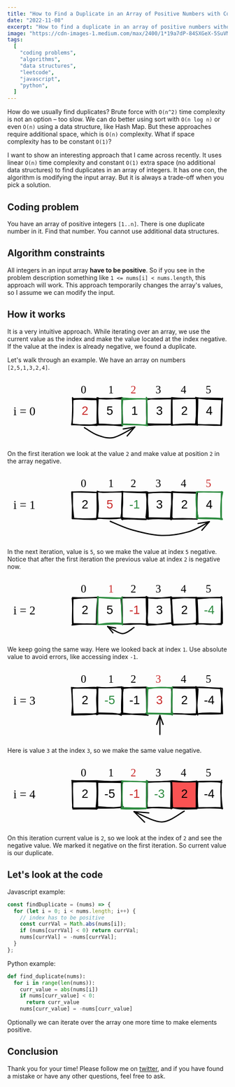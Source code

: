 ```yaml
---
title: "How to Find a Duplicate in an Array of Positive Numbers with Constant Space Complexity"
date: "2022-11-08"
excerpt: "How to find a duplicate in an array of positive numbers without additional data structures"
image: "https://cdn-images-1.medium.com/max/2400/1*19a7dP-84SXGeX-5SuVMXQ.jpeg"
tags:
  [
    "coding problems",
    "algorithms",
    "data structures",
    "leetcode",
    "javascript",
    "python",
  ]
---
```


How do we usually find duplicates? Brute force with `O(n^2)` time complexity is not an option – too slow. We can do better using sort with `O(n log n)` or even `O(n)` using a data structure, like Hash Map. But these approaches require additional space, which is `O(n)` complexity. What if space complexity has to be constant `O(1)`?

I want to show an interesting approach that I came across recently. It uses linear `O(n)` time complexity and constant `O(1)` extra space (no additional data structures) to find duplicates in an array of integers. It has one con, the algorithm is modifying the input array. But it is always a trade-off when you pick a solution.

## Coding problem

You have an array of positive integers `[1..n]`. There is one duplicate number in it. Find that number. You cannot use additional data structures.

## Algorithm constraints

All integers in an input array **have to be positive**. So if you see in the problem description something like `1 <= nums[i] < nums.length`, this approach will work. This approach temporarily changes the array's values, so I assume we can modify the input.

## How it works

It is a very intuitive approach. While iterating over an array, we use the current value as the index and make the value located at the index negative. If the value at the index is already negative, we found a duplicate.

Let's walk through an example. We have an array on numbers `[2,5,1,3,2,4]`.

<div style="max-width: 100%">
<svg version="1.1" xmlns="http://www.w3.org/2000/svg" viewBox="0 0 367.62641177092996 111.28838981734225" width="100%">
  
  <defs>
    <style>
      @font-face {
        font-family: "Virgil";
        src: url("https://excalidraw.com/Virgil.woff2");
      }
      @font-face {
        font-family: "Cascadia";
        src: url("https://excalidraw.com/Cascadia.woff2");
      }
    </style>
  </defs>
  <g stroke-linecap="round" transform="translate(108.78690575470682 35.57415641169882) rotate(0 20.698154666493906 21.91569317628762)"><path d="M1.97 1.7 C12.44 0.03, 21.08 1.89, 42.33 1.74 M0.69 0.46 C11.09 -0.01, 23.05 -0.82, 41.9 0.53 M42.55 -1.24 C42.41 15.87, 40.75 28.47, 41.44 44.29 M41.82 0.46 C41.47 13.83, 40.55 30.56, 41.25 44.05 M40.51 42.58 C30.35 45.49, 20.36 45.1, -1.54 42.76 M40.72 44.78 C28.96 43.46, 18.26 44.36, -0.91 43.44 M-1.38 43.81 C1.56 25.5, 0.31 10.91, -0.05 -1.43 M-0.6 43.43 C-0.08 31.55, 0.42 18.44, 0.56 -0.51" stroke="#000000" stroke-width="2" fill="none"></path></g><g stroke-linecap="round" transform="translate(150.18321508768622 35.57415641169882) rotate(0 20.698154666493906 21.91569317628762)"><path d="M1.93 -0.19 C10.28 1.32, 21.39 1.39, 40.93 -1.34 M-0.37 0.21 C14.79 -0.79, 29.82 0.34, 41.85 0.9 M42.02 0.73 C40.61 12.1, 41.69 28.31, 42.16 44.32 M41.36 -0.99 C40.62 11.62, 41.43 21.6, 41.07 42.85 M41.44 45.5 C30.27 44.85, 15.31 42.5, -0.33 42.77 M40.71 43.47 C29.4 44.76, 15.8 43.83, 0.94 44.1 M1.68 42.79 C0.73 35.89, 0.25 23.21, -0.4 -1.46 M-0.4 43.83 C0.36 27.96, 0.83 13.25, -0.89 0.09" stroke="#000" stroke-width="2" fill="none"></path></g><g stroke-linecap="round" transform="translate(233.03163760203915 35.57415641169882) rotate(0 20.698154666493906 21.91569317628762)"><path d="M0.94 1.74 C11.56 -1.69, 25.12 1.03, 42.32 -0.74 M0.5 0.53 C13.74 1.15, 26.75 0.83, 40.77 0.31 M41.44 0.46 C41.93 15.23, 40.05 30.32, 42.31 43.76 M41.25 0.22 C40.66 7.84, 40.94 17.19, 40.77 43.85 M39.86 42.76 C25.19 43.03, 9.59 42.74, 1.89 42.45 M40.48 43.44 C31.41 44.32, 18.72 43.36, -0.01 44.67 M-0.05 42.4 C-0.49 31.5, 0.77 20.9, -0.8 -0.81 M0.56 43.32 C-0.93 30.78, -0.66 18.33, -0.36 -0.03" stroke="#000" stroke-width="2" fill="none"></path></g><g transform="translate(247.22979226853295 46.989849587986555) rotate(0 6.5 10.5)"><text x="6.5" y="16" font-family="Helvetica, Segoe UI Emoji" font-size="20px" fill="#000" text-anchor="middle" style="white-space: pre;" direction="ltr">3</text></g><g stroke-linecap="round" transform="translate(191.63532826904066 35.57415641169882) rotate(0 20.698154666493906 21.91569317628762)"><path d="M0.06 1.67 C16.86 1.78, 31.39 -1.3, 42.48 1.37 M0.13 -0.6 C14.84 0.44, 29.12 0.81, 41.57 0.58 M40.36 -1.82 C41.58 10.89, 42.29 21.33, 40.28 44.67 M40.44 0.93 C41.23 15.37, 41.06 29.34, 41.36 43.39 M42.54 45.11 C30.04 43.11, 21.43 43.11, -0.04 42.48 M41.74 44.37 C24.15 43.29, 9.67 43.95, -0.81 43.14 M0.42 45.48 C-0.42 29.3, -0.77 16.17, 0.86 -1.19 M0.1 43 C0.74 31.92, -0.71 21.11, -0.61 0.77" stroke="#2b8a3e" stroke-width="2" fill="none"></path></g><g stroke-linecap="round" transform="translate(274.83379310495 35.57415641169882) rotate(0 20.698154666493906 21.91569317628762)"><path d="M-0.46 -1.34 C16.96 1.01, 32.68 -1.1, 41.82 0.26 M0.46 0.9 C10.11 0.36, 19.25 0.09, 41.76 -0.52 M42.16 0.49 C40.28 10, 42.32 18.24, 39.42 41.92 M41.07 -0.98 C41.3 16.76, 40.7 34.44, 42.23 44.4 M41.07 42.77 C26.29 42.26, 13.15 42.23, -0.72 44.53 M42.34 44.1 C25.95 42.98, 12.11 44.51, -0.52 44.04 M-0.4 42.37 C0.87 25.87, -0.78 9.49, -0.01 0.2 M-0.89 43.92 C-0.86 35.09, -0.61 24.79, -0.24 0.71" stroke="#000000" stroke-width="2" fill="none"></path></g><g stroke-linecap="round" transform="translate(316.23010243794215 35.57415641169882) rotate(0 20.698154666493906 21.91569317628762)"><path d="M-1.88 -1.64 C10.68 1.37, 19.29 1.19, 41.04 1.64 M-0.75 -0.45 C15.83 -0.32, 32.18 -0.88, 41.25 0.19 M42.92 -0.48 C39.54 16.77, 42.03 30.71, 39.81 44.97 M41.82 0.57 C42.22 18.11, 41.5 35.16, 41.1 44.59 M41.03 44.24 C31.23 45.31, 21.07 44.24, -1.52 43.31 M40.52 44.78 C30.03 43.05, 20.06 44.34, 0.55 43.81 M0.44 43.09 C0.43 27.07, 1.77 12.22, 1.32 0.38 M-0.92 43.67 C-0.58 30.15, -0.14 16.84, -0.93 -0.88" stroke="#000" stroke-width="2" fill="none"></path></g><g transform="translate(122.60159534829927 10.110768403470502) rotate(0 7.5 12)"><text x="0" y="17" font-family="Virgil, Segoe UI Emoji" font-size="18.35590686106971px" fill="#000000" text-anchor="start" style="white-space: pre;" direction="ltr">0</text></g><g transform="translate(168.22292807085887 10) rotate(0 3.5 12)"><text x="0" y="17" font-family="Virgil, Segoe UI Emoji" font-size="18.355906861069688px" fill="#000" text-anchor="start" style="white-space: pre;" direction="ltr">1</text></g><g transform="translate(205.68737872722613 10) rotate(0 7.5 12)"><text x="0" y="17" font-family="Virgil, Segoe UI Emoji" font-size="18.355906861069705px" fill="#c92a2a" text-anchor="start" style="white-space: pre;" direction="ltr">2</text></g><g transform="translate(247.27357675188068 10) rotate(0 7.5 12)"><text x="0" y="17" font-family="Virgil, Segoe UI Emoji" font-size="18.355906861069695px" fill="#000" text-anchor="start" style="white-space: pre;" direction="ltr">3</text></g><g transform="translate(289.4555096381373 10) rotate(0 7 12)"><text x="0" y="17" font-family="Virgil, Segoe UI Emoji" font-size="18.355906861069702px" fill="#000" text-anchor="start" style="white-space: pre;" direction="ltr">4</text></g><g transform="translate(331.04170766278185 10) rotate(0 6.5 12)"><text x="0" y="17" font-family="Virgil, Segoe UI Emoji" font-size="18.35590686106969px" fill="#000" text-anchor="start" style="white-space: pre;" direction="ltr">5</text></g><g transform="translate(122.98506042120061 46.989849587986555) rotate(0 6.5 10.5)"><text x="6.5" y="16" font-family="Helvetica, Segoe UI Emoji" font-size="20px" fill="#c92a2a" text-anchor="middle" style="white-space: pre;" direction="ltr">2</text></g><g transform="translate(164.38136975418 46.989849587986555) rotate(0 6.5 10.5)"><text x="6.5" y="16" font-family="Helvetica, Segoe UI Emoji" font-size="20px" fill="#000" text-anchor="middle" style="white-space: pre;" direction="ltr">5</text></g><g transform="translate(205.83348293553445 46.989849587986555) rotate(0 6.5 10.5)"><text x="6.5" y="16" font-family="Helvetica, Segoe UI Emoji" font-size="20px" fill="#000" text-anchor="middle" style="white-space: pre;" direction="ltr">1</text></g><g transform="translate(289.0319477714438 46.989849587986555) rotate(0 6.5 10.5)"><text x="6.5" y="16" font-family="Helvetica, Segoe UI Emoji" font-size="20px" fill="#000" text-anchor="middle" style="white-space: pre;" direction="ltr">2</text></g><g transform="translate(330.42825710443594 46.989849587986555) rotate(0 6.5 10.5)"><text x="6.5" y="16" font-family="Helvetica, Segoe UI Emoji" font-size="20px" fill="#000" text-anchor="middle" style="white-space: pre;" direction="ltr">4</text></g><g stroke-linecap="round"><g transform="translate(128.59343125886244 84.14219601019772) rotate(0 42 8.073096903572264)"><path d="M0 0 C3.68 2.1, 13.92 9.85, 22.09 12.58 C30.27 15.32, 38.74 18.66, 49.06 16.4 C59.38 14.13, 78.18 1.9, 84 -1 M0 0 C3.68 2.1, 13.92 9.85, 22.09 12.58 C30.27 15.32, 38.74 18.66, 49.06 16.4 C59.38 14.13, 78.18 1.9, 84 -1" stroke="#000" stroke-width="2" fill="none"></path></g><g transform="translate(128.59343125886244 84.14219601019772) rotate(0 42 8.073096903572264)"><path d="M71.31 13.83 C75.48 8.96, 79.64 4.09, 84 -1 M71.31 13.83 C76.37 7.92, 81.42 2.01, 84 -1" stroke="#000" stroke-width="2" fill="none"></path></g><g transform="translate(128.59343125886244 84.14219601019772) rotate(0 42 8.073096903572264)"><path d="M64.75 2.2 C71.07 1.15, 77.39 0.1, 84 -1 M64.75 2.2 C72.42 0.93, 80.09 -0.35, 84 -1" stroke="#000" stroke-width="2" fill="none"></path></g></g><g transform="translate(10 43.346566882997195) rotate(0 30.5 12.5)"><text x="0" y="20" font-family="Cascadia, Segoe UI Emoji" font-size="20px" fill="#000" text-anchor="start" style="white-space: pre;" direction="ltr">i = 0</text></g></svg>
</div>

On the first iteration we look at the value `2` and make value at position `2` in the array negative.

<div style="max-width: 100%">
<svg version="1.1" xmlns="http://www.w3.org/2000/svg" viewBox="0 0 367.62641177092996 117.75805427327714" width="100%">
  
  <defs>
    <style>
      @font-face {
        font-family: "Virgil";
        src: url("https://excalidraw.com/Virgil.woff2");
      }
      @font-face {
        font-family: "Cascadia";
        src: url("https://excalidraw.com/Cascadia.woff2");
      }
    </style>
  </defs>
  <g stroke-linecap="round" transform="translate(108.78690575470682 35.57415641169882) rotate(0 20.698154666493906 21.91569317628762)"><path d="M-0.23 -0.1 C15.08 -0.63, 34.88 0.48, 40.75 0.42 M0.74 -0.26 C10.51 -0.88, 23.74 -0.99, 41.36 0.51 M41.73 0.08 C42.12 10.45, 41.77 20.59, 41.82 41.88 M40.88 0.89 C41.92 9.29, 41.93 18.84, 40.49 43.22 M40.21 45.25 C27.6 45.71, 16.99 45.17, 1.7 43.74 M41.78 43.68 C29.97 44.96, 19.35 44.87, 0.21 44.01 M1.75 42.3 C1.09 35.32, -0.71 24.84, -1.3 -0.34 M-0.43 44.01 C0.01 29.71, -0.25 13.74, -0.18 -0.47" stroke="#000" stroke-width="2" fill="none"></path></g><g stroke-linecap="round" transform="translate(150.18321508768622 35.57415641169882) rotate(0 20.698154666493906 21.91569317628762)"><path d="M-0.1 -1.48 C7.88 1.81, 17.65 -0.6, 41.82 -0.5 M-0.26 -0.87 C13.57 0.67, 27.75 -0.35, 41.91 -0.83 M41.48 1.03 C42.41 10.72, 43.03 20.49, 39.45 42.21 M42.28 0.94 C41.43 9.88, 41.39 16.94, 40.79 43.84 M42.81 42.51 C31.86 44.12, 20.13 45.29, -0.09 42.93 M41.24 42.95 C27.61 43.05, 12.85 44.2, 0.18 43.22 M-1.53 44.51 C2.29 33.67, 2.26 24.44, -0.34 0.73 M0.18 43.57 C0.7 32.94, -0.51 22.92, -0.47 0.27" stroke="#000" stroke-width="2" fill="none"></path></g><g stroke-linecap="round" transform="translate(191.63532826904066 35.57415641169882) rotate(0 20.698154666493906 21.91569317628762)"><path d="M-1.48 -0.78 C12.6 0.34, 21.03 0.44, 40.89 0.91 M-0.87 -0.74 C14.79 -0.74, 27.59 0.62, 40.57 -0.71 M42.43 0.93 C42.15 15.45, 41.89 25.83, 39.78 41.9 M42.34 -0.31 C42.12 16.24, 40.26 32.59, 41.41 43.53 M40.07 45.49 C27.28 45.24, 13.78 44.03, -0.9 44.92 M40.52 44.72 C25.64 44.57, 11.98 43.95, -0.62 42.9 M0.68 45.78 C-1.5 36.06, -1.68 24.1, 0.73 -1.27 M-0.26 44.47 C-0.34 30.75, 0.01 18.34, 0.27 0.7" stroke="#000" stroke-width="2" fill="none"></path></g><g stroke-linecap="round" transform="translate(233.03163760203915 35.57415641169882) rotate(0 20.698154666493906 21.91569317628762)"><path d="M-0.78 1.77 C12.27 -0.34, 24.31 -0.19, 42.31 0.67 M-0.74 0.98 C14.63 0.32, 31.48 -0.47, 40.69 0.17 M42.33 0.69 C42.97 14.3, 39.47 26.13, 39.47 45.4 M41.09 0.95 C41.43 9.98, 41.18 21.79, 41.1 44.37 M43.05 44.37 C32.55 45.26, 21.38 42.65, 1.09 44.99 M42.28 42.89 C28.18 43.68, 13.55 42.85, -0.94 43.04 M1.95 42.71 C2.25 25.55, -0.01 10.6, -1.27 -0.29 M0.64 43.31 C-0.65 32.37, -0.55 21.54, 0.7 -0.16" stroke="#000" stroke-width="2" fill="none"></path></g><g stroke-linecap="round" transform="translate(274.83379310495 35.57415641169882) rotate(0 20.698154666493906 21.91569317628762)"><path d="M1.77 0.32 C11.57 0.59, 23.94 1.07, 42.07 1.48 M0.98 -0.85 C11.31 0.82, 21.87 -0.41, 41.57 0.17 M42.08 1.56 C42.04 11.38, 40 24.74, 42.97 42.8 M42.35 -0.36 C40.9 16.43, 41.82 33.78, 41.94 43.24 M41.93 44.95 C27.75 44.08, 9.79 45.26, 1.16 44.6 M40.46 44.63 C29.82 44.38, 17.2 43.26, -0.79 44.71 M-1.12 45.75 C-1.45 33.68, 0.58 22.95, -0.29 -0.85 M-0.52 43.26 C-0.06 29.43, 0.39 16.68, -0.16 -0.63" stroke="#000000" stroke-width="2" fill="none"></path></g><g stroke-linecap="round" transform="translate(316.23010243794215 35.57415641169882) rotate(0 20.698154666493906 21.91569317628762)"><path d="M0.32 -0.65 C9.77 -0.87, 19.61 0.31, 42.88 -0.52 M-0.85 -0.04 C9.34 -1.23, 16.95 -0.23, 41.56 0.04 M42.95 0.42 C39.65 13.79, 39.67 32.4, 40.36 45.6 M41.04 -0.91 C40.65 17.29, 40.96 35.1, 40.8 44.54 M42.51 45.53 C31.63 43.04, 23.13 45.1, 0.77 43.53 M42.19 44.05 C32.79 42.83, 22.89 42.65, 0.87 43.07 M1.92 42.53 C-0.77 29.93, -1.7 14.27, -0.85 0.35 M-0.58 43.65 C-0.75 32.11, 0.42 19.69, -0.63 0.16" stroke="#2b8a3e" stroke-width="2" fill="none"></path></g><g transform="translate(122.60159534829927 10.110768403470502) rotate(0 7.5 12)"><text x="0" y="17" font-family="Virgil, Segoe UI Emoji" font-size="18.35590686106971px" fill="#000000" text-anchor="start" style="white-space: pre;" direction="ltr">0</text></g><g transform="translate(168.22292807085887 10) rotate(0 3.5 12)"><text x="0" y="17" font-family="Virgil, Segoe UI Emoji" font-size="18.355906861069688px" fill="#000" text-anchor="start" style="white-space: pre;" direction="ltr">1</text></g><g transform="translate(205.68737872722613 10) rotate(0 7.5 12)"><text x="0" y="17" font-family="Virgil, Segoe UI Emoji" font-size="18.355906861069705px" fill="#000" text-anchor="start" style="white-space: pre;" direction="ltr">2</text></g><g transform="translate(247.27357675188068 10) rotate(0 7.5 12)"><text x="0" y="17" font-family="Virgil, Segoe UI Emoji" font-size="18.355906861069695px" fill="#000" text-anchor="start" style="white-space: pre;" direction="ltr">3</text></g><g transform="translate(289.4555096381373 10) rotate(0 7 12)"><text x="0" y="17" font-family="Virgil, Segoe UI Emoji" font-size="18.355906861069702px" fill="#000" text-anchor="start" style="white-space: pre;" direction="ltr">4</text></g><g transform="translate(331.04170766278185 10) rotate(0 6.5 12)"><text x="0" y="17" font-family="Virgil, Segoe UI Emoji" font-size="18.35590686106969px" fill="#c92a2a" text-anchor="start" style="white-space: pre;" direction="ltr">5</text></g><g transform="translate(122.98506042120061 46.98984958798701) rotate(0 6.5 10.5)"><text x="6.5" y="16" font-family="Helvetica, Segoe UI Emoji" font-size="20px" fill="#000" text-anchor="middle" style="white-space: pre;" direction="ltr">2</text></g><g transform="translate(164.38136975418 46.989849587986555) rotate(0 6.5 10.5)"><text x="6.5" y="16" font-family="Helvetica, Segoe UI Emoji" font-size="20px" fill="#c92a2a" text-anchor="middle" style="white-space: pre;" direction="ltr">5</text></g><g transform="translate(202.33348293553445 46.989849587986555) rotate(0 10 10.5)"><text x="10" y="16" font-family="Helvetica, Segoe UI Emoji" font-size="20px" fill="#2b8a3e" text-anchor="middle" style="white-space: pre;" direction="ltr">-1</text></g><g transform="translate(247.22979226853295 46.989849587986555) rotate(0 6.5 10.5)"><text x="6.5" y="16" font-family="Helvetica, Segoe UI Emoji" font-size="20px" fill="#000" text-anchor="middle" style="white-space: pre;" direction="ltr">3</text></g><g transform="translate(289.0319477714438 46.98984958798701) rotate(0 6.5 10.5)"><text x="6.5" y="16" font-family="Helvetica, Segoe UI Emoji" font-size="20px" fill="#000" text-anchor="middle" style="white-space: pre;" direction="ltr">2</text></g><g transform="translate(330.42825710443594 46.989849587986555) rotate(0 6.5 10.5)"><text x="6.5" y="16" font-family="Helvetica, Segoe UI Emoji" font-size="20px" fill="#000" text-anchor="middle" style="white-space: pre;" direction="ltr">4</text></g><g stroke-linecap="round"><g transform="translate(171.68993302126455 84.1421960101975) rotate(0 82.65707713434165 11.807929131539765)"><path d="M0 0 C6.29 2.44, 23.46 10.72, 37.73 14.65 C52 18.58, 70.06 23.15, 85.63 23.57 C101.21 24, 117.91 21.04, 131.19 17.21 C144.47 13.39, 159.63 3.39, 165.31 0.63 M0 0 C6.29 2.44, 23.46 10.72, 37.73 14.65 C52 18.58, 70.06 23.15, 85.63 23.57 C101.21 24, 117.91 21.04, 131.19 17.21 C144.47 13.39, 159.63 3.39, 165.31 0.63" stroke="#000" stroke-width="2" fill="none"></path></g><g transform="translate(171.68993302126455 84.1421960101975) rotate(0 82.65707713434165 11.807929131539765)"><path d="M152.86 14.94 C156.54 10.7, 160.23 6.47, 165.31 0.63 M152.86 14.94 C156.86 10.34, 160.86 5.75, 165.31 0.63" stroke="#000" stroke-width="2" fill="none"></path></g><g transform="translate(171.68993302126455 84.1421960101975) rotate(0 82.65707713434165 11.807929131539765)"><path d="M146.57 3.58 C152.12 2.71, 157.66 1.83, 165.31 0.63 M146.57 3.58 C152.59 2.63, 158.61 1.68, 165.31 0.63" stroke="#000" stroke-width="2" fill="none"></path></g></g><g transform="translate(10 43.34656688299765) rotate(0 30.5 12.5)"><text x="0" y="20" font-family="Cascadia, Segoe UI Emoji" font-size="20px" fill="#000" text-anchor="start" style="white-space: pre;" direction="ltr">i = 1</text></g
</svg>

</div>

In the next iteration, value is `5`, so we make the value at index `5` negative. Notice that after the first iteration the previous value at index `2` is negative now.

<div style="max-width: 100%">
  <svg version="1.1" xmlns="http://www.w3.org/2000/svg" viewBox="0 0 367.62641177092996 105.4859426929363" width="100%">
  
  <defs>
    <style>
      @font-face {
        font-family: "Virgil";
        src: url("https://excalidraw.com/Virgil.woff2");
      }
      @font-face {
        font-family: "Cascadia";
        src: url("https://excalidraw.com/Cascadia.woff2");
      }
    </style>
  </defs>
  <g stroke-linecap="round" transform="translate(108.78690575470682 35.57415641169882) rotate(0 20.698154666493906 21.91569317628762)"><path d="M-0.65 1.95 C14.6 -1.01, 29.81 1.22, 43.17 -0.78 M-0.13 -0.1 C13.44 0.47, 28.7 0.33, 41.21 -0.27 M42.44 0.3 C40.21 14.16, 39.98 31.7, 39.88 44.56 M41.95 -0.5 C41.91 15.29, 41.48 32.91, 40.94 43.8 M40.01 44.31 C31.48 44.38, 21.33 42.46, -0.82 45.52 M42.21 43.43 C27.25 44.82, 11.38 43.78, 0.82 43.29 M0.98 43.86 C-0.45 25.86, 1.11 12.61, -0.47 0.98 M0.13 44.53 C-0.41 34.08, 0.27 26.33, 0.62 0.69" stroke="#000" stroke-width="2" fill="none"></path></g><g stroke-linecap="round" transform="translate(191.63532826904066 35.57415641169882) rotate(0 20.698154666493906 21.91569317628762)"><path d="M-0.34 -0.74 C15.04 1.09, 31.97 -1.19, 42.29 -0.56 M-0.83 0.27 C10.57 0.18, 20.65 -0.22, 42.08 0.01 M40.21 -1.98 C40.2 12, 40.11 25.9, 42.82 45.81 M41.47 -0.97 C41.29 11.16, 41.18 21.51, 40.61 43.99 M40.63 44.21 C25.51 42.39, 12.33 45.62, 1.01 44.08 M41.76 44.43 C24.04 43.22, 9.49 43.12, 0.79 44.42 M-0.2 42.47 C1.16 33.28, -0.68 19.72, -1.86 1.03 M-0.18 43.16 C0.43 33.67, 0.56 22.89, -0.74 0.06" stroke="#000" stroke-width="2" fill="none"></path></g><g transform="translate(202.33348293553445 46.98984958798644) rotate(0 10 10.5)"><text x="10" y="16" font-family="Helvetica, Segoe UI Emoji" font-size="20px" fill="#c92a2a" text-anchor="middle" style="white-space: pre;" direction="ltr">-1</text></g><g stroke-linecap="round" transform="translate(150.18321508768622 35.57415641169882) rotate(0 20.698154666493906 21.91569317628762)"><path d="M1.95 -0.34 C10.95 0.08, 24.87 1.91, 40.61 0.9 M-0.1 -0.83 C11.53 0.21, 22.66 -0.13, 41.13 0.68 M41.7 -1.19 C39.36 11.76, 40.76 24.85, 42.13 45.25 M40.89 0.08 C40.19 17.13, 41.55 34.5, 41.36 43.04 M41.88 43.06 C28.69 41.78, 13.68 42.73, 1.69 44.84 M40.99 44.19 C29.05 43.17, 15.07 44.99, -0.54 44.62 M0.03 43.63 C-1.3 29.49, 2.05 11.94, 0.98 -1.86 M0.7 43.65 C-0.44 28.92, 0.89 13.66, 0.69 -0.74" stroke="#2b8a3e" stroke-width="2" fill="none"></path></g><g stroke-linecap="round" transform="translate(233.03163760203915 35.57415641169882) rotate(0 20.698154666493906 21.91569317628762)"><path d="M-0.74 -0.06 C12.56 1.85, 21.36 0.97, 40.84 -0.97 M0.27 0.15 C11.99 0.16, 23.46 1.03, 41.4 -0.13 M39.41 -1.42 C40.88 13.93, 42.19 32.31, 43.37 42.75 M40.43 -0.35 C41.56 15.12, 41.14 30.38, 41.56 44.24 M41.78 42.07 C30.3 42.86, 23.99 44.68, 0.25 45.74 M41.99 42.83 C25.17 44.8, 9.28 44.77, 0.58 43.69 M-1.36 45.2 C1.99 28.07, 0.97 11.39, 1.03 -1.07 M-0.68 44.32 C0.35 30.72, 0.38 15.63, 0.06 -0.88" stroke="#000" stroke-width="2" fill="none"></path></g><g stroke-linecap="round" transform="translate(274.83379310495 35.57415641169882) rotate(0 20.698154666493906 21.91569317628762)"><path d="M-0.06 1.49 C18.23 -0.63, 33.8 -0.4, 40.43 -0.27 M0.15 0.13 C11.8 -0.38, 24.66 -0.1, 41.27 0.52 M39.98 -0.58 C39.62 14.54, 42.56 29.59, 40.31 44.94 M41.05 0.39 C40.97 10.91, 40.64 22.04, 41.81 43.14 M39.63 42.29 C27.17 45.6, 15.58 44.16, 1.91 45.46 M40.4 43.39 C31.46 43.54, 20.69 44.66, -0.14 44.32 M1.37 45.82 C-0.42 31.59, -1.81 18.42, -1.07 0.27 M0.49 44.49 C0.7 28.31, -0.65 11.46, -0.88 -0.06" stroke="#000000" stroke-width="2" fill="none"></path></g><g stroke-linecap="round" transform="translate(316.23010243794215 35.57415641169882) rotate(0 20.698154666493906 21.91569317628762)"><path d="M1.49 1.78 C10.94 0.91, 22.89 -0.96, 41.13 -0.21 M0.13 -0.19 C8.7 0.62, 17.94 -0.19, 41.92 0.15 M40.82 -1.52 C41.69 11.97, 42.94 20.01, 42.51 42.82 M41.78 -0.46 C40.94 12.7, 41.13 27.39, 40.7 44.07 M39.85 43.01 C32.25 44.48, 19.99 45.37, 1.63 43.03 M40.95 44.65 C26.94 44.21, 14.16 43.28, 0.49 43.85 M1.99 43.36 C1.27 29.26, 1.32 17.33, 0.27 1.4 M0.65 44.45 C0.99 30.76, 0.35 18.27, -0.06 -0.37" stroke="#000" stroke-width="2" fill="none"></path></g><g transform="translate(122.60159534829927 10.110768403470502) rotate(0 7.5 12)"><text x="0" y="17" font-family="Virgil, Segoe UI Emoji" font-size="18.35590686106971px" fill="#000000" text-anchor="start" style="white-space: pre;" direction="ltr">0</text></g><g transform="translate(168.22292807085887 10) rotate(0 3.5 12)"><text x="0" y="17" font-family="Virgil, Segoe UI Emoji" font-size="18.355906861069688px" fill="#c92a2a" text-anchor="start" style="white-space: pre;" direction="ltr">1</text></g><g transform="translate(205.68737872722613 10) rotate(0 7.5 12)"><text x="0" y="17" font-family="Virgil, Segoe UI Emoji" font-size="18.355906861069705px" fill="#000" text-anchor="start" style="white-space: pre;" direction="ltr">2</text></g><g transform="translate(247.27357675188068 10) rotate(0 7.5 12)"><text x="0" y="17" font-family="Virgil, Segoe UI Emoji" font-size="18.355906861069695px" fill="#000" text-anchor="start" style="white-space: pre;" direction="ltr">3</text></g><g transform="translate(289.4555096381373 10) rotate(0 7 12)"><text x="0" y="17" font-family="Virgil, Segoe UI Emoji" font-size="18.355906861069702px" fill="#000" text-anchor="start" style="white-space: pre;" direction="ltr">4</text></g><g transform="translate(331.04170766278185 10) rotate(0 6.5 12)"><text x="0" y="17" font-family="Virgil, Segoe UI Emoji" font-size="18.35590686106969px" fill="#000" text-anchor="start" style="white-space: pre;" direction="ltr">5</text></g><g transform="translate(122.98506042120061 46.98984958798701) rotate(0 6.5 10.5)"><text x="6.5" y="16" font-family="Helvetica, Segoe UI Emoji" font-size="20px" fill="#000" text-anchor="middle" style="white-space: pre;" direction="ltr">2</text></g><g transform="translate(164.38136975418 46.98984958798644) rotate(0 6.5 10.5)"><text x="6.5" y="16" font-family="Helvetica, Segoe UI Emoji" font-size="20px" fill="#000" text-anchor="middle" style="white-space: pre;" direction="ltr">5</text></g><g transform="translate(247.22979226853295 46.98984958798644) rotate(0 6.5 10.5)"><text x="6.5" y="16" font-family="Helvetica, Segoe UI Emoji" font-size="20px" fill="#000" text-anchor="middle" style="white-space: pre;" direction="ltr">3</text></g><g transform="translate(289.0319477714438 46.98984958798701) rotate(0 6.5 10.5)"><text x="6.5" y="16" font-family="Helvetica, Segoe UI Emoji" font-size="20px" fill="#000" text-anchor="middle" style="white-space: pre;" direction="ltr">2</text></g><g transform="translate(326.92825710443594 46.98984958798644) rotate(0 10 10.5)"><text x="10" y="16" font-family="Helvetica, Segoe UI Emoji" font-size="20px" fill="#2b8a3e" text-anchor="middle" style="white-space: pre;" direction="ltr">-4</text></g><g transform="translate(10 43.34656688299765) rotate(0 30.5 12.5)"><text x="0" y="20" font-family="Cascadia, Segoe UI Emoji" font-size="20px" fill="#000" text-anchor="start" style="white-space: pre;" direction="ltr">i = 2</text></g><g stroke-linecap="round"><g transform="translate(211.35737150692376 85.27892829509415) rotate(0 -21.954821652544524 4.309458940828961)"><path d="M0 0 C-3.21 1.7, -11.92 10.47, -19.24 10.2 C-26.56 9.94, -39.8 0.38, -43.91 -1.59 M0 0 C-3.21 1.7, -11.92 10.47, -19.24 10.2 C-26.56 9.94, -39.8 0.38, -43.91 -1.59" stroke="#000000" stroke-width="2" fill="none"></path></g><g transform="translate(211.35737150692376 85.27892829509415) rotate(0 -21.954821652544524 4.309458940828961)"><path d="M-30.46 0.85 C-34.7 0.08, -38.94 -0.69, -43.91 -1.59 M-30.46 0.85 C-35.51 -0.06, -40.56 -0.98, -43.91 -1.59" stroke="#000000" stroke-width="2" fill="none"></path></g><g transform="translate(211.35737150692376 85.27892829509415) rotate(0 -21.954821652544524 4.309458940828961)"><path d="M-35.18 8.93 C-37.93 5.61, -40.69 2.29, -43.91 -1.59 M-35.18 8.93 C-38.46 4.98, -41.74 1.03, -43.91 -1.59" stroke="#000000" stroke-width="2" fill="none"></path></g></g></svg>
</div>

We keep going the same way. Here we looked back at index `1`. Use absolute value to avoid errors, like accessing index `-1`.

<div style="max-width: 100%">
  <svg version="1.1" xmlns="http://www.w3.org/2000/svg" viewBox="0 0 367.62641177092996 123.32121033995804" width="100%">
  
  <defs>
    <style>
      @font-face {
        font-family: "Virgil";
        src: url("https://excalidraw.com/Virgil.woff2");
      }
      @font-face {
        font-family: "Cascadia";
        src: url("https://excalidraw.com/Cascadia.woff2");
      }
    </style>
  </defs>
  <g stroke-linecap="round" transform="translate(108.78690575470682 35.57415641169882) rotate(0 20.698154666493906 21.91569317628762)"><path d="M0.22 -0.54 C10.74 1.74, 25.15 -1.2, 40.61 -0.47 M-0.62 0.62 C8.88 -0.5, 18.58 -0.33, 40.9 0.87 M41.99 1.49 C40.27 11.2, 39.66 18.28, 41.66 43.21 M42.11 -0.32 C42.18 12.95, 41.38 26.15, 42.13 44.08 M40.43 42.39 C32.33 45.48, 18.55 44.39, -1.31 45.19 M41.16 43.8 C32.27 43.39, 24.54 42.74, -0.65 43.92 M-1.31 42.98 C0.77 33.32, 0.48 21.71, -1.73 -0.57 M0.95 44.82 C-0.19 27.83, -1.08 11.28, -0.69 0.81" stroke="#000" stroke-width="2" fill="none"></path></g><g stroke-linecap="round" transform="translate(150.18321508768622 35.57415641169882) rotate(0 20.698154666493906 21.91569317628762)"><path d="M-0.54 -1.11 C16.49 1.41, 28.51 -0.83, 40.93 -1.5 M0.62 -0.44 C9.7 0.2, 19.97 -0.24, 42.26 -0.7 M42.89 -1.01 C42.31 10.36, 39.29 24.2, 40.78 43.57 M41.07 0.6 C42.08 14.82, 42.71 30.77, 41.64 43.44 M39.95 45.58 C33.94 42.42, 23.54 42.33, 1.36 42.08 M41.37 43.49 C33.01 44.44, 24.06 43.09, 0.09 43.33 M-0.85 44.72 C0.62 30.05, -0.07 13.34, -0.57 1.23 M0.99 43.98 C-0.06 26.56, -0.76 10.07, 0.81 0.46" stroke="#000" stroke-width="2" fill="none"></path></g><g stroke-linecap="round" transform="translate(191.63532826904066 35.57415641169882) rotate(0 20.698154666493906 21.91569317628762)"><path d="M-1.11 1.52 C11.63 -1.32, 19.57 -0.35, 39.9 -1.12 M-0.44 -0.39 C13.45 -0.48, 26.5 0.61, 40.7 -0.27 M40.39 1.1 C39.91 9.36, 41.79 21.92, 41.13 44.68 M42 0.37 C41.51 17.29, 42.44 32.84, 41.01 43.08 M43.15 45.69 C29.93 44.3, 19.58 44.89, -1.76 41.84 M41.05 43.73 C33.09 43.06, 22.73 43.91, -0.51 44.11 M0.89 44.25 C0.89 32.35, -1.44 20.83, 1.23 1.54 M0.14 43.67 C-1.16 30.78, -1.11 20.26, 0.46 -0.16" stroke="#000" stroke-width="2" fill="none"></path></g><g stroke-linecap="round" transform="translate(274.83379310495 35.57415641169882) rotate(0 20.698154666493906 21.91569317628762)"><path d="M1.45 -1.43 C10.51 -0.78, 21.1 -1.44, 41.92 -1.25 M-0.05 -0.22 C14.47 1.03, 29.23 -0.11, 40.97 0.3 M39.78 -1.91 C41.44 15.8, 40.91 33.7, 42.83 45.25 M41.2 1 C42.4 11.98, 41.27 22.72, 40.87 43.35 M40.19 44.6 C30.66 45.58, 20.79 42.22, -1.65 43.36 M42.11 43.08 C28.45 43.88, 16.3 44.07, -0.44 43.18 M0.6 43.57 C-1.92 31.99, 1.04 22.82, -0.44 1.91 M-0.74 42.97 C-0.75 27.17, 0.39 8.71, -0.93 0.21" stroke="#000000" stroke-width="2" fill="none"></path></g><g transform="translate(289.0319477714438 46.98984958798701) rotate(0 6.5 10.5)"><text x="6.5" y="16" font-family="Helvetica, Segoe UI Emoji" font-size="20px" fill="#000" text-anchor="middle" style="white-space: pre;" direction="ltr">2</text></g><g stroke-linecap="round" transform="translate(233.03163760203915 35.57415641169882) rotate(0 20.698154666493906 21.91569317628762)"><path d="M1.52 1.45 C11.44 -0.56, 25.26 -1.27, 40.27 0.52 M-0.39 -0.05 C9.61 -0.32, 20.54 -0.52, 41.13 -0.43 M42.5 -1.61 C39.81 14.72, 41.1 28.66, 42.25 45.27 M41.77 -0.2 C42.25 17, 41.5 32.14, 40.65 43.31 M43.26 42.62 C31.74 42.89, 21.91 42.44, -1.99 42.19 M41.3 44.54 C29.19 43.04, 18.58 43.18, 0.28 43.39 M0.42 44.43 C-0.08 31.82, -0.38 24.49, 1.54 -0.44 M-0.16 43.09 C-1.29 25.82, 0.38 9.64, -0.16 -0.93" stroke="#2b8a3e" stroke-width="2" fill="none"></path></g><g stroke-linecap="round" transform="translate(316.23010243794215 35.57415641169882) rotate(0 20.698154666493906 21.91569317628762)"><path d="M-1.43 -0.79 C9.66 -1.8, 19.12 0.22, 40.15 1.23 M-0.22 -0.5 C11.47 -0.67, 20.95 -0.41, 41.7 0.75 M39.48 0.26 C41.02 10.68, 42.49 23.33, 42.82 43.19 M42.4 0.74 C41.81 15.39, 40.81 31.03, 40.91 43.11 M42.17 42.53 C26.72 41.83, 7.32 41.94, -0.47 43.77 M40.64 43.19 C30.48 43.62, 19.67 43.68, -0.65 43.4 M-0.26 42.1 C-0.66 29.96, 1.45 13.19, 1.91 1.97 M-0.86 43.14 C0.88 30.51, -0.09 15.34, 0.21 0.82" stroke="#000" stroke-width="2" fill="none"></path></g><g transform="translate(122.60159534829927 10.110768403470502) rotate(0 7.5 12)"><text x="0" y="17" font-family="Virgil, Segoe UI Emoji" font-size="18.35590686106971px" fill="#000000" text-anchor="start" style="white-space: pre;" direction="ltr">0</text></g><g transform="translate(168.22292807085887 10) rotate(0 3.5 12)"><text x="0" y="17" font-family="Virgil, Segoe UI Emoji" font-size="18.355906861069688px" fill="#000" text-anchor="start" style="white-space: pre;" direction="ltr">1</text></g><g transform="translate(205.68737872722613 10) rotate(0 7.5 12)"><text x="0" y="17" font-family="Virgil, Segoe UI Emoji" font-size="18.355906861069705px" fill="#000" text-anchor="start" style="white-space: pre;" direction="ltr">2</text></g><g transform="translate(247.27357675188068 10) rotate(0 7.5 12)"><text x="0" y="17" font-family="Virgil, Segoe UI Emoji" font-size="18.355906861069695px" fill="#c92a2a" text-anchor="start" style="white-space: pre;" direction="ltr">3</text></g><g transform="translate(289.4555096381373 10) rotate(0 7 12)"><text x="0" y="17" font-family="Virgil, Segoe UI Emoji" font-size="18.355906861069702px" fill="#000" text-anchor="start" style="white-space: pre;" direction="ltr">4</text></g><g transform="translate(331.04170766278185 10) rotate(0 6.5 12)"><text x="0" y="17" font-family="Virgil, Segoe UI Emoji" font-size="18.35590686106969px" fill="#000" text-anchor="start" style="white-space: pre;" direction="ltr">5</text></g><g transform="translate(122.98506042120061 46.98984958798701) rotate(0 6.5 10.5)"><text x="6.5" y="16" font-family="Helvetica, Segoe UI Emoji" font-size="20px" fill="#000" text-anchor="middle" style="white-space: pre;" direction="ltr">2</text></g><g transform="translate(160.88136975418 46.98984958798644) rotate(0 10 10.5)"><text x="10" y="16" font-family="Helvetica, Segoe UI Emoji" font-size="20px" fill="#2b8a3e" text-anchor="middle" style="white-space: pre;" direction="ltr">-5</text></g><g transform="translate(202.33348293553445 46.989849587986555) rotate(0 10 10.5)"><text x="10" y="16" font-family="Helvetica, Segoe UI Emoji" font-size="20px" fill="#000" text-anchor="middle" style="white-space: pre;" direction="ltr">-1</text></g><g transform="translate(247.22979226853295 46.98984958798644) rotate(0 6.5 10.5)"><text x="6.5" y="16" font-family="Helvetica, Segoe UI Emoji" font-size="20px" fill="#c92a2a" text-anchor="middle" style="white-space: pre;" direction="ltr">3</text></g><g transform="translate(326.92825710443594 46.98984958798633) rotate(0 10 10.5)"><text x="10" y="16" font-family="Helvetica, Segoe UI Emoji" font-size="20px" fill="#000" text-anchor="middle" style="white-space: pre;" direction="ltr">-4</text></g><g transform="translate(10 43.34656688299765) rotate(0 30.5 12.5)"><text x="0" y="20" font-family="Cascadia, Segoe UI Emoji" font-size="20px" fill="#000" text-anchor="start" style="white-space: pre;" direction="ltr">i = 3</text></g><g stroke-linecap="round"><g transform="translate(254.55652009921823 113.32121033995804) rotate(0 0 -15.856260082393305)"><path d="M0 0 C0 -5.29, 0 -26.43, 0 -31.71 M0 0 C0 -5.29, 0 -26.43, 0 -31.71" stroke="#000000" stroke-width="2" fill="none"></path></g><g transform="translate(254.55652009921823 113.32121033995804) rotate(0 0 -15.856260082393305)"><path d="M5.42 -16.81 C3.94 -20.9, 2.45 -24.98, 0 -31.71 M5.42 -16.81 C3.57 -21.91, 1.71 -27, 0 -31.71" stroke="#000000" stroke-width="2" fill="none"></path></g><g transform="translate(254.55652009921823 113.32121033995804) rotate(0 0 -15.856260082393305)"><path d="M-5.42 -16.81 C-3.94 -20.9, -2.45 -24.98, 0 -31.71 M-5.42 -16.81 C-3.57 -21.91, -1.71 -27, 0 -31.71" stroke="#000000" stroke-width="2" fill="none"></path></g></g></svg>
</div>

Here is value `3` at the index `3`, so we make the same value negative.

<div style="max-width: 100%">
  <svg version="1.1" xmlns="http://www.w3.org/2000/svg" viewBox="0 0 367.62641177092996 112.87921027987011" width="100%">
  
  <defs>
    <style>
      @font-face {
        font-family: "Virgil";
        src: url("https://excalidraw.com/Virgil.woff2");
      }
      @font-face {
        font-family: "Cascadia";
        src: url("https://excalidraw.com/Cascadia.woff2");
      }
    </style>
  </defs>
  <g stroke-linecap="round" transform="translate(108.78690575470682 35.57415641169882) rotate(0 20.698154666493906 21.91569317628762)"><path d="M-1.2 -1.65 C12.72 -0.25, 24.88 -1.23, 41.65 -1.13 M0.15 0.88 C14.52 -0.66, 31.33 0.21, 41.55 0.56 M40.58 -1 C40.58 8.96, 42.35 21.08, 39.5 42.38 M41.92 0.83 C41.6 11.2, 40.16 23.55, 41.84 43.18 M40.4 45.82 C30.66 45.23, 23.42 45.47, 0.64 45.69 M41.12 44.05 C31.75 44.55, 24.16 44.15, 0.67 44.15 M0.14 43.83 C1.27 29.2, -1.27 17.91, 0.32 -0.18 M0.77 44.08 C-0.94 31.51, 0.51 17.31, -0.77 -0.65" stroke="#000" stroke-width="2" fill="none"></path></g><g stroke-linecap="round" transform="translate(150.18321508768622 35.57415641169882) rotate(0 20.698154666493906 21.91569317628762)"><path d="M-1.65 0.98 C12.82 1.64, 24.63 0.51, 40.27 1.48 M0.88 -0.95 C14.96 0.33, 31.7 0.1, 41.96 -0.59 M40.4 -0.93 C39.89 15.07, 41.45 26.57, 39.95 43.37 M42.23 0.56 C40.23 8.78, 40.43 19.79, 40.75 43.02 M43.39 42.18 C33.68 43.8, 24.93 44.27, 1.86 42.14 M41.61 43.1 C26.55 44.32, 10.65 44.39, 0.32 43.98 M0 44.98 C-0.54 30.44, 1.95 20.14, -0.18 -0.16 M0.25 43.03 C0.77 29.95, -0.62 14, -0.65 0.07" stroke="#000" stroke-width="2" fill="none"></path></g><g stroke-linecap="round" transform="translate(233.03163760203915 35.57415641169882) rotate(0 20.698154666493906 21.91569317628762)"><path d="M0.04 1.39 C8.99 0.06, 18.72 1.27, 43.07 -1.24 M-0.91 0.39 C12.98 0.55, 26.63 -0.2, 41.64 0.19 M39.8 0.84 C41.14 9.47, 39.73 22.26, 39.81 42.84 M40.45 -0.89 C41.02 15.91, 41.11 30.12, 40.57 44.14 M42.67 44.01 C32.54 44.13, 22.53 41.8, 1.49 44.13 M42.06 44.43 C30.37 44.2, 19.14 43.67, -0.26 43.14 M-0.85 42.45 C1.65 30.7, -0.18 16.78, 0.63 -1.29 M0.49 44.48 C-1.01 26.53, -0.76 10.84, -0.24 -0.8" stroke="#000" stroke-width="2" fill="none"></path></g><g transform="translate(243.72979226853295 46.98984958798644) rotate(0 10 10.5)"><text x="10" y="16" font-family="Helvetica, Segoe UI Emoji" font-size="20px" fill="#2b8a3e" text-anchor="middle" style="white-space: pre;" direction="ltr">-3</text></g><g stroke-linecap="round" transform="translate(191.63532826904066 35.57415641169882) rotate(0 20.698154666493906 21.91569317628762)"><path d="M0.98 0.04 C16.75 -0.6, 30.96 -0.79, 42.87 1.67 M-0.95 -0.91 C10.24 -0.41, 19.86 0.2, 40.81 0.25 M40.47 -1.59 C42.06 13.96, 39.32 26.54, 40.94 42.25 M41.95 -0.95 C40.74 10.22, 42.07 21.29, 40.59 43 M39.74 45.11 C27.87 45.75, 14.64 46.1, -1.69 45.32 M40.67 44.49 C28.95 44.18, 15.98 44.24, 0.14 43.57 M1.15 42.98 C-1.41 35.38, 0.29 23.45, -0.16 0.63 M-0.8 44.32 C0.31 32.61, -1.11 22.54, 0.07 -0.24" stroke="#2b8a3e" stroke-width="2" fill="none"></path></g><g stroke-linecap="round" transform="translate(274.83379310495 35.57415641169882) rotate(0 20.698154666493906 21.91569317628762)"><path d="M-0.85 -0.03 L43.26 1.64 L40.93 43.81 L-1.46 44.55" stroke="none" stroke-width="0" fill="#fa5252"></path><path d="M1.39 -0.94 C9.26 -1.14, 19.48 1.66, 40.16 0.3 M0.39 -0.05 C16.22 0.94, 31.52 0.62, 41.59 -0.41 M42.24 -0.03 C39.3 9.51, 40.74 20.34, 40.4 44.89 M40.5 -0.74 C42.08 16.14, 40.83 32.75, 41.71 43.34 M41.57 45.34 C25.5 45.95, 6.63 45.59, 0.3 43.28 M41.99 44.09 C28.75 44.43, 14.91 43.84, -0.7 43.9 M-1.38 45.48 C0.07 30.51, -0.41 18.18, -1.29 1.54 M0.65 42.93 C-0.42 28.94, 0.42 15.12, -0.8 -0.78" stroke="#000000" stroke-width="2" fill="none"></path></g><g stroke-linecap="round" transform="translate(316.23010243794215 35.57415641169882) rotate(0 20.698154666493906 21.91569317628762)"><path d="M-0.94 0.26 C13.32 1.19, 30.57 -1.53, 41.69 1.76 M-0.05 0.16 C9.04 -0.75, 17.19 0.03, 40.99 -0.5 M41.36 -1.89 C39.6 10.66, 39.46 21.24, 42.45 45.49 M40.65 0.44 C40.33 14.78, 40.15 31.48, 40.9 44.83 M42.91 44.47 C34.26 42.18, 24.9 44.17, -0.55 44.26 M41.66 44.5 C32.31 44.22, 22.32 43.38, 0.07 43.83 M1.65 44.15 C0.01 28, 0.82 11.19, 1.54 0.5 M-0.9 43.06 C-0.86 34.26, -0.45 23.76, -0.78 -0.42" stroke="#000" stroke-width="2" fill="none"></path></g><g transform="translate(122.60159534829927 10.110768403470502) rotate(0 7.5 12)"><text x="0" y="17" font-family="Virgil, Segoe UI Emoji" font-size="18.35590686106971px" fill="#000000" text-anchor="start" style="white-space: pre;" direction="ltr">0</text></g><g transform="translate(168.22292807085887 10) rotate(0 3.5 12)"><text x="0" y="17" font-family="Virgil, Segoe UI Emoji" font-size="18.355906861069688px" fill="#000" text-anchor="start" style="white-space: pre;" direction="ltr">1</text></g><g transform="translate(205.68737872722613 10) rotate(0 7.5 12)"><text x="0" y="17" font-family="Virgil, Segoe UI Emoji" font-size="18.355906861069705px" fill="#c92a2a" text-anchor="start" style="white-space: pre;" direction="ltr">2</text></g><g transform="translate(247.27357675188068 10) rotate(0 7.5 12)"><text x="0" y="17" font-family="Virgil, Segoe UI Emoji" font-size="18.355906861069695px" fill="#000" text-anchor="start" style="white-space: pre;" direction="ltr">3</text></g><g transform="translate(289.4555096381373 10) rotate(0 7 12)"><text x="0" y="17" font-family="Virgil, Segoe UI Emoji" font-size="18.355906861069702px" fill="#000" text-anchor="start" style="white-space: pre;" direction="ltr">4</text></g><g transform="translate(331.04170766278185 10) rotate(0 6.5 12)"><text x="0" y="17" font-family="Virgil, Segoe UI Emoji" font-size="18.35590686106969px" fill="#000" text-anchor="start" style="white-space: pre;" direction="ltr">5</text></g><g transform="translate(122.98506042120061 46.98984958798701) rotate(0 6.5 10.5)"><text x="6.5" y="16" font-family="Helvetica, Segoe UI Emoji" font-size="20px" fill="#000" text-anchor="middle" style="white-space: pre;" direction="ltr">2</text></g><g transform="translate(160.88136975418 46.989849587986555) rotate(0 10 10.5)"><text x="10" y="16" font-family="Helvetica, Segoe UI Emoji" font-size="20px" fill="#000" text-anchor="middle" style="white-space: pre;" direction="ltr">-5</text></g><g transform="translate(202.33348293553445 46.98984958798644) rotate(0 10 10.5)"><text x="10" y="16" font-family="Helvetica, Segoe UI Emoji" font-size="20px" fill="#c92a2a" text-anchor="middle" style="white-space: pre;" direction="ltr">-1</text></g><g transform="translate(289.0319477714438 46.98984958798644) rotate(0 6.5 10.5)"><text x="6.5" y="16" font-family="Helvetica, Segoe UI Emoji" font-size="20px" fill="#000" text-anchor="middle" style="white-space: pre;" direction="ltr">2</text></g><g transform="translate(326.92825710443594 46.9898495879861) rotate(0 10 10.5)"><text x="10" y="16" font-family="Helvetica, Segoe UI Emoji" font-size="20px" fill="#000" text-anchor="middle" style="white-space: pre;" direction="ltr">-4</text></g><g transform="translate(10 43.34656688299765) rotate(0 30.5 12.5)"><text x="0" y="20" font-family="Cascadia, Segoe UI Emoji" font-size="20px" fill="#000" text-anchor="start" style="white-space: pre;" direction="ltr">i = 4</text></g><g stroke-linecap="round"><g transform="translate(295.21359723356136 84.98914373714956) rotate(0 -41.87678944837205 8.945033271360273)"><path d="M0 0 C-6.23 2.98, -23.45 17.75, -37.4 17.89 C-51.36 18.02, -76.03 3.66, -83.75 0.81 M0 0 C-6.23 2.98, -23.45 17.75, -37.4 17.89 C-51.36 18.02, -76.03 3.66, -83.75 0.81" stroke="#000" stroke-width="2" fill="none"></path></g><g transform="translate(295.21359723356136 84.98914373714956) rotate(0 -41.87678944837205 8.945033271360273)"><path d="M-59.14 2.86 C-68.26 2.1, -77.38 1.34, -83.75 0.81 M-59.14 2.86 C-64.72 2.39, -70.3 1.93, -83.75 0.81" stroke="#000" stroke-width="2" fill="none"></path></g><g transform="translate(295.21359723356136 84.98914373714956) rotate(0 -41.87678944837205 8.945033271360273)"><path d="M-66.21 18.2 C-72.71 11.76, -79.21 5.31, -83.75 0.81 M-66.21 18.2 C-70.19 14.26, -74.17 10.32, -83.75 0.81" stroke="#000" stroke-width="2" fill="none"></path></g></g></svg>
</div>

On this iteration current value is `2`, so we look at the index of `2` and see the negative value. We marked it negative on the first iteration. So current value is our duplicate.

## Let's look at the code

Javascript example:

```javascript
const findDuplicate = (nums) => {
  for (let i = 0; i < nums.length; i++) {
    // index has to be positive
    const currVal = Math.abs(nums[i]);
    if (nums[currVal] < 0) return currVal;
    nums[currVal] = -nums[currVal];
  }
};
```

Python example:

```python
def find_duplicate(nums):
  for i in range(len(nums)):
    curr_value = abs(nums[i])
    if nums[curr_value] < 0:
      return curr_value
    nums[curr_value] = -nums[curr_value]
```

Optionally we can iterate over the array one more time to make elements positive.

## Conclusion

Thank you for your time! Please follow me on [twitter](https://twitter.com/shdq "@shdq"), and if you have found a mistake or have any other questions, feel free to ask.
